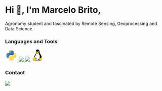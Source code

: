 <h1 align="left">Hi 👋, I'm Marcelo Brito, </h1>
<p> Agronomy student and fascinated by Remote Sensing, Geoprocessing and Data Science. </p>

<h3 align="left">Languages and Tools</h3>
<p align="left">
  <a href="https://www.python.org/">
    <img height="40" src="https://raw.githubusercontent.com/devicons/devicon/master/icons/python/python-original.svg">
  </a>
  <a href="https://earthengine.google.com">
    <img height="40" src="https://raw.githubusercontent.com/marcelobrito-mvab/marcelobrito-mvab/29166dfa42c0966451c24ba740f30eced4342960/icons/google-earth-engine.svg">
  </a>
  <a href="https://www.qgis.org/">
    <img height="40" src="https://raw.githubusercontent.com/qgis/QGIS/1a3be589d3780f7dfb315da52e885ca6eef0900f/images/icons/qgis_icon.svg">
  </a>
  <a href="https://www.linux.org">
    <img height="40" src="https://raw.githubusercontent.com/devicons/devicon/master/icons/linux/linux-original.svg">
  </a>
<h3 align="left">Contact</h3>
<p align="left">
  <a href="https://www.linkedin.com/in/marcelo-brito">
      <img src="https://img.shields.io/badge/linkedin-%230077B5.svg?&style=for-the-badge&logo=linkedin&logoColor=white&link=mailto:https://www.linkedin.com/in/marcelo-brito">
  </a>  
  
<!-- 
# + Badges -> https://github.com/alexandresanlim/Badges4-README.md-Profile
# Gmail
https://img.shields.io/badge/Gmail-D14836?style=for-the-badge&logo=gmail&logoColor=white
# Excel
https://raw.githubusercontent.com/sempostma/office365-icons/4ef2ee3dc5705f4ab23bc5fc7f236884d0bc10f3/svg/excel.svg
# PowerPoint
https://raw.githubusercontent.com/sempostma/office365-icons/4ef2ee3dc5705f4ab23bc5fc7f236884d0bc10f3/svg/powerpoint.svg
# Word
https://raw.githubusercontent.com/sempostma/office365-icons/4ef2ee3dc5705f4ab23bc5fc7f236884d0bc10f3/svg/word.svg
<p align="left">
  <a href="https://github.com/marcelobrito-mvab/github-readme-stats">
    <img
      align="left"
      src="https://github-readme-stats.vercel.app/api/top-langs/?username=marcelobrito-mvab&layout=compact"
    />
  </a>
  <a href="https://github.com/marcelobrito-mvab/github-readme-stats">
    <img
      align="center"
      height="165"
      src="https://github-readme-stats.vercel.app/api?username=marcelobrito-mvab&count_private=true&show_icons=true&custom_title=Github%20Status&hide=issues"
    />
  </a>
</p>
-->
